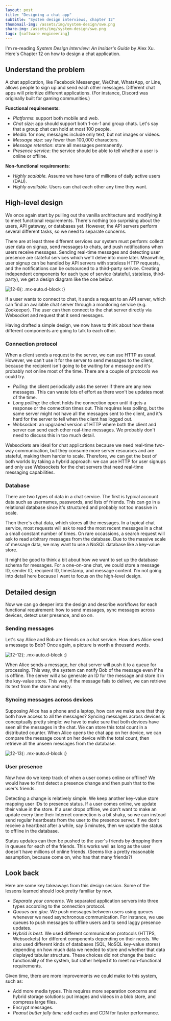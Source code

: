 ```yaml
---
layout: post
title: "Designing a chat app"
subtitle: "System design interviews, chapter 12"
thumbnail-img: /assets/img/system-design/swe.png
share-img: /assets/img/system-design/swe.png
tags: [software engineering]
---
```

I'm re-reading *System Design Interview: An Insider's Guide* by Alex Xu. Here's Chapter 12 on how to design a chat application.

## Understand the problem
A chat application, like Facebook Messenger, WeChat, WhatsApp, or Line, allows people to sign up and send each other messages. Different chat apps will prioritize different applications. (For instance, Discord was originally built for gaming communities.)

**Functional requirements**:
- *Platforms*: support both mobile and web.
- *Chat size*: app should support both 1-on-1 and group chats. Let's say that a group chat can hold at most 100 people.
- *Media*: for now, messages include only text, but not images or videos.
- *Message size*: say fewer than 100,000 characters.
- *Message retention*: store all messages permanently.
- *Presence service*: the service should be able to tell whether a user is online or offline.

**Non-functional requirements**:
- *Highly scalable.* Assume we have tens of millions of daily active users (DAU).
- *Highly available.* Users can chat each other any time they want.

## High-level design

We once again start by pulling out the vanilla architecture and modifying it to meet functional requirements. There's nothing too surprising about the users, API gateway, or databases yet. However, the API servers perform several different tasks, so we need to separate concerns.

There are at least three different services our system must perform: collect user data on signup, send messages to chats, and push notifications when users receive messages. Sending real-time messages and detecting user presence are stateful services which we'll delve into more later. Meanwhile, user signup can be handled by API servers with stateless HTTP requests, and the notifications can be outsourced to a third-party serivce. Creating independent components for each type of service (stateful, stateless, third-party), we get a design diagram like the one below.

![12-8](/assets/img/system-design/12-8.png){: .mx-auto.d-block :}

If a user wants to connect to chat, it sends a request to an API server, which can find an available chat server through a monitoring service (e.g. Zookeeper). The user can then connect to the chat server directly via Websocket and request that it send messages. 

Having drafted a simple design, we now have to think about how these different components are going to talk to each other.

### Connection protocol

When a client sends a request to the server, we can use HTTP as usual. However, we can't use it for the server to send messages to the client, because the recipient isn't going to be waiting for a message and it's probably not online most of the time. There are a couple of protocols we could try.

- *Polling*: the client periodically asks the server if there are any new messages. This can waste lots of effort as there won't be updates most of the time.
- *Long polling*: the client holds the connection open until it gets a response or the connection times out. This requires less polling, but the same server might not have all the messages sent to the client, and it's hard for the server to tell when the client has logged out.
- *Websocket*: an upgraded version of HTTP where both the client and server can send each other real-time messages. We probably don't need to discuss this in too much detail.

Websockets are ideal for chat applications because we need real-time two-way communication, but they consume more server resources and are stateful, making them harder to scale. Therefore, we can get the best of both worlds by taking a hybrid approach: we can use HTTP for user signups and only use Websockets for the chat servers that need real-time messaging capabilities.

### Database
There are two types of data in a chat service. The first is typical account data such as usernames, passwords, and lists of friends. This can go in a relational database since it's structured and probably not too massive in scale.

Then there's chat data, which stores all the messages. In a typical chat service, most requests will ask to read the most recent messages in a chat a small constant number of times. On rare occassions, a search request will ask to read arbitrary messages from the database. Due to the massive scale of message data, we may want to use a NoSQL database like a key-value store.

It might be good to think a bit about how we want to set up the database schema for messages. For a one-on-one chat, we could store a message ID, sender ID, recipient ID, timestamp, and message content. I'm not going into detail here because I want to focus on the high-level design.

## Detailed design

Now we can go deeper into the design and describe workflows for each functional requirement: how to send messages, sync messages across devices, detect user presence, and so on.

### Sending messages

Let's say Alice and Bob are friends on a chat service. How does Alice send a message to Bob? Once again, a picture is worth a thousand words.

![12-12](/assets/img/system-design/12-12.png){: .mx-auto.d-block :}

When Alice sends a message, her chat server will push it to a queue for processing. This way, the system can notify Bob of the message even if he is offline. The server will also generate an ID for the message and store it in the key-value store. This way, if the message fails to deliver, we can retrieve its text from the store and retry.

### Syncing messages across devices

Supposing Alice has a phone and a laptop, how can we make sure that they both have access to all the messages? Syncing messages across devices is conceptually pretty simple: we have to make sure that both devices have seen all the messages in the chat. We can store this total count in a distributed counter. When Alice opens the chat app on her device, we can compare the message count on her device with the total count, then retrieve all the unseen messages from the database.

![12-13](/assets/img/system-design/12-13.png){: .mx-auto.d-block :}

### User presence

Now how do we keep track of when a user comes online or offline? We would have to first detect a presence change and then push that to the user's friends.

Detecting a change is relatively simple. We keep another key-value store mapping user IDs to presence status. If a user comes online, we update their value in the store. If a user drops offline, we don't want to make an update every time their Internet connection is a bit shaky, so we can instead send regular heartbeats from the user to the presence server. If we don't receive a heartbeat after a while, say 5 minutes, then we update the status to offline in the database. 

Status updates can then be pushed to the user's friends by dropping them in queues for each of the friends. This works well as long as the user doesn't have millions of online friends. (Seems like a pretty reasonable assumption, because come on, who has that many friends?)

## Look back
Here are some key takeaways from this design session. Some of the lessons learned should look pretty familiar by now.
- *Separate your concerns.* We separated application servers into three types according to the connection protocol.
- *Queues are glue.* We push messages between users using queues whenever we need asynchronous communication. For instance, we use queues to push messages to offline users and to send laggy presence updates.
- *Hybrid is best.* We used different communication protocols (HTTPS, Websockets) for different components depending on their needs. We also used different kinds of databases (SQL, NoSQL key-value stores) depending on how much data we needed to store and whether that data displayed tabular structure. These choices did not change the basic functionality of the system, but rather helped it to meet non-functional requirements. 

Given time, there are more improvements we could make to this system, such as:
- Add more media types. This requires more separation concerns and hybrid storage solutions: put images and videos in a blob store, and compress large files.
- Encrypt messages.
- *Peanut butter jelly time:* add caches and CDN for faster performance.
